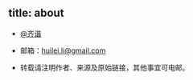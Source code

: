 title: about
---
* [@齐谐](http://weibo.com/yanzhiao)

* 邮箱：huilei.li@gmail.com

* 转载请注明作者、来源及原始链接，其他事宜可电邮。